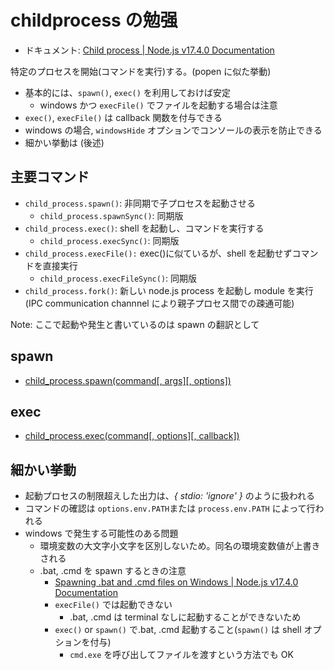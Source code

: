 # childprocess の勉强

- ドキュメント: [Child process \| Node\.js v17\.4\.0 Documentation](https://nodejs.org/api/child_process.html)

特定のプロセスを開始(コマンドを実行)する。(popen に似た挙動)

- 基本的には、`spawn()`, `exec()` を利用しておけば安定
  - windows かつ `execFile()` でファイルを起動する場合は注意
- `exec()`, `execFile()` は callback 関数を付与できる
- windows の場合, `windowsHide` オプションでコンソールの表示を防止できる
- 細かい挙動は (後述)

## 主要コマンド

- `child_process.spawn()`: 非同期で子プロセスを起動させる
  - `child_process.spawnSync()`: 同期版
- `child_process.exec()`: shell を起動し、コマンドを実行する
  - `child_process.execSync()`: 同期版
- `child_process.execFile():` exec()に似ているが、shell を起動せずコマンドを直接実行
  - `child_process.execFileSync()`: 同期版
- `child_process.fork()`: 新しい node.js process を起動し module を実行(IPC communication channnel により親子プロセス間での疎通可能)

Note: ここで起動や発生と書いているのは spawn の翻訳として

## spawn

- [child_process.spawn(command[, args][, options])](https://nodejs.org/api/child_process.html#child_processspawncommand-args-options)

## exec

- [child_process.exec(command[, options][, callback])](https://nodejs.org/api/child_process.html#child_processexeccommand-options-callback)

## 細かい挙動

- 起動プロセスの制限超えした出力は、_{ stdio: 'ignore' }_ のように扱われる
- コマンドの確認は `options.env.PATH`または `process.env.PATH` によって行われる
- windows で発生する可能性のある問題
  - 環境変数の大文字小文字を区別しないため。同名の環境変数値が上書きされる
  - .bat, .cmd を spawn するときの注意
    - [Spawning .bat and .cmd files on Windows \| Node\.js v17\.4\.0 Documentation](https://nodejs.org/api/child_process.html#spawning-bat-and-cmd-files-on-windows)
    - `execFile()` では起動できない
      - .bat, .cmd は terminal なしに起動することができないため
    - `exec()` or `spawn()` で.bat, .cmd 起動すること(`spawn()` は shell オプションを付与)
      - `cmd.exe` を呼び出してファイルを渡すという方法でも OK
